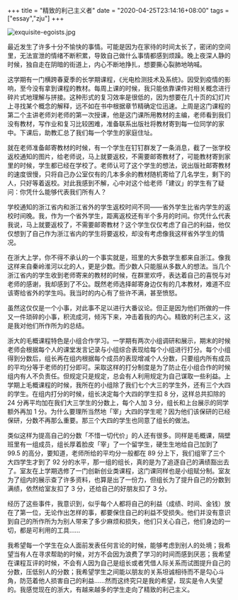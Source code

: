 +++
title = "精致的利己主义者"
date = "2020-04-25T23:14:16+08:00"
tags = ["essay","zju"]
+++

![exquisite-egoists.jpg](/images/exquisite-egoists.jpg)

最近发生了许多十分不愉快的事情。可能是因为在家待的时间太长了，密闭的空间里，无法宣泄的情绪不断积累，导致自己做什么事情都感到烦躁。晚上夜深人静的时候，独自走在阴暗的街道上，内心不断地挣扎，想要撕心裂肺地呐喊。

这学期有一门横跨春夏季的长学期课程，《光电检测技术及系统》。因受到疫情的影响，至今没有拿到课程的教材。每周上课的时候，我只能依靠课件对相关概念进行碎片式地理解与拼接。这种形式的复习效率是很低的，因为想要在几十页的幻灯片上寻找某个概念的解释，远不如在书中根据章节精确定位迅速。上周是这门课程的第二个主讲老师刘老师的第一次授课，他是这门课所用教材的主编，老师看到我们没有教材，写作业和复习比较困难，准备联系出版社将教材寄到每一位同学的家中。下课后，助教汇总了我们每一个学生的家庭住址。

就在老师准备邮寄教材的时候，有一个学生在钉钉群发了一条消息，截了一张学校返校通知的图片，给老师说，马上就要返校，不需要邮寄教材了，可能教材寄到家里的时候，学生都已经在学校了。老师认可了这个学生的想法，说出版社邮寄教材的速度很慢，只将自己办公室仅有的几本多余的教材随机寄给了几名学生，剩下的人，只好等着返校。对此我感到不解，心中对这个给老师「建议」的学生有了疑问：你凭什么能够代表我们所有人？

学校通知的浙江省内和浙江省外的学生返校时间不同——省外学生比省内学生的返校时间晚。我，作为一个省外学生，距离返校还有半个多月的时间。你凭什么代表我说，马上就要返校了，不需要邮寄教材？这个学生仅仅考虑了自己的利益，他仅仅想到了自己作为浙江省内的学生将要返校，却没有考虑像我这样省外学生的情况。

在浙大上学，你不得不承认的一个事实就是，班里的大多数学生都来自浙江。像我这样来自秦岭淮河以北的人，更是少数。而少数人只能服从多数人的想法。当几个浙江省内的学生收到老师寄来的教材的时候，在群里欢呼，表达着自己的喜悦与对老师的感谢，我却感到了不公。既然老师选择邮寄身边仅有的几本教材，难道不应该寄给省外的学生吗。我当时的内心有了些许不满，甚至愤怒。

虽然这仅仅是一个小事，对此事不足以进行大番议论。但正是因为他们所做的一件又一件琐碎的小事，积流成河，倾泻下来，冲击着我的内心。精致的利己主义，这是我对他们所作所为的总结。

浙大的毛概课程特色是小组合作学习。一学期有两次小组调研和展示，期末的时候老师会根据每个人的课堂发言记录与小组综合表现给每个小组进行打分。每个小组得到分数后，组长再在组内根据每个成员的表现增减个人分数，只要组内所有成员的平均分等于老师的打分即可。采取这样的打分制度是为了防止在小组合作的时候组内有人不负责任。但规定只是规定，总会有人利用规定为自己谋取一些利益。上学期上毛概课程的时候，我所在的小组除了我们七个大三的学生外，还有三个大四的学生。在组内打分的时候，组长决定每个大四的学生扣 8 分，这样总共扣除的 24 分再平均加在我们大三学生的分数上，每个人加 3 分，组长和上台展示的同学额外再加 1 分。为什么要理所当然地「宰」大四的学生呢？因为他们该保研的已经保研，分数不再那么重要。那三个大四的学生也同意了组长的做法。

类似这样为提高自己的分数「不惜一切代价」的人还有很多。同样是毛概课，隔壁班里有一组成员，组长厚着脸皮「宰」了一个留学生，硬生生地给自己加到了 99.5 的高分，要知道，老师所给的平均分一般都在 89 分上下，我们组宰了三个大四学生才到了 92 分的水平，那一组的组长，真的是为了追逐自己的满绩豁出去了。室友在上学期选修了一门创新创业类课程，这门课同样也是小组赋分制。室友为了组内的展示查了许多资料，也算是出了一份力，但组长为了提升自己的分数到满绩，依然给室友扣了 3 分，还给自己的好朋友扣了 3 分。

经历了这些事件，我意识到，似乎每个人都将自己的利益（成绩、时间、金钱）放在了第一位，无论作出怎样的事，都要保住自己的利益不受损失。他们并没有意识到自己的所作所为为别人带来了多少麻烦和损失，他们只关心自己，他们身边的一切，都是可利用的工具……

我希望每一个学生在众人面前发表任何言论的时候，能够考虑到别人的处境；我希望当有人在寻求帮助的时候，对方不会因为浪费了学习的时间而感到厌恶；我希望在课程互评的时候，不会有人因为自己是组长或者凭借人际关系而试图提升自己的分数，压低别人的分数；我希望学生之间能以朋友的关系坦诚相待而不是勾心斗角，防范着他人损害自己的利益……然而这终究只是我的希望，现实是令人失望的。我感觉现在的浙大，有越来越多的学生走向了精致的利己主义。